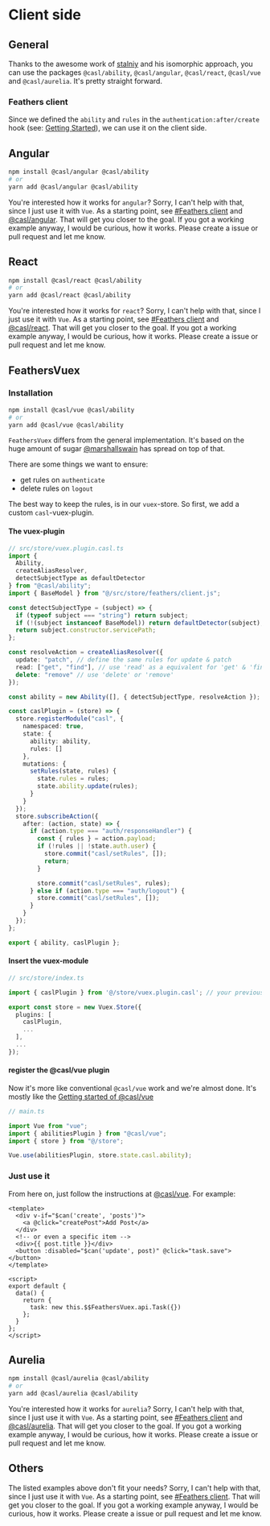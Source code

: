 # Client side

## General

Thanks to the awesome work of [stalniy](https://github.com/stalniy) and his isomorphic approach, you can use the packages `@casl/ability`, `@casl/angular`, `@casl/react`, `@casl/vue` and `@casl/aurelia`. It's pretty straight forward.

### Feathers client

Since we defined the `ability` and `rules` in the `authentication:after/create` hook (see: [Getting Started](/getting-started.html#add-abilities-to-hooks-context)), we can use it on the client side.

## Angular

```bash
npm install @casl/angular @casl/ability
# or
yarn add @casl/angular @casl/ability
```

You're interested how it works for `angular`? Sorry, I can't help with that, since I just use it with `Vue`. As a starting point, see [#Feathers client](#feathers-client) and [@casl/angular](https://casl.js.org/v6/en/package/casl-angular). That will get you closer to the goal. If you got a working example anyway, I would be curious, how it works. Please create a issue or pull request and let me know.

## React

```bash
npm install @casl/react @casl/ability
# or
yarn add @casl/react @casl/ability
```

You're interested how it works for `react`? Sorry, I can't help with that, since I just use it with `Vue`. As a starting point, see [#Feathers client](#feathers-client) and [@casl/react](https://casl.js.org/v6/en/package/casl-react). That will get you closer to the goal. If you got a working example anyway, I would be curious, how it works. Please create a issue or pull request and let me know.

## FeathersVuex

### Installation

```bash
npm install @casl/vue @casl/ability
# or
yarn add @casl/vue @casl/ability
```

`FeathersVuex` differs from the general implementation. It's based on the huge amount of sugar [@marshallswain](https://github.com/feathersjs-ecosystem/feathers-vuex) has spread on top of that.

There are some things we want to ensure:

- get rules on `authenticate`
- delete rules on `logout`

The best way to keep the rules, is in our `vuex`-store. So first, we add a custom `casl`-vuex-plugin.

#### The vuex-plugin

```ts
// src/store/vuex.plugin.casl.ts
import {
  Ability,
  createAliasResolver,
  detectSubjectType as defaultDetector
} from "@casl/ability";
import { BaseModel } from "@/src/store/feathers/client.js";

const detectSubjectType = (subject) => {
  if (typeof subject === "string") return subject;
  if (!(subject instanceof BaseModel)) return defaultDetector(subject);
  return subject.constructor.servicePath;
};

const resolveAction = createAliasResolver({
  update: "patch", // define the same rules for update & patch
  read: ["get", "find"], // use 'read' as a equivalent for 'get' & 'find'
  delete: "remove" // use 'delete' or 'remove'
});

const ability = new Ability([], { detectSubjectType, resolveAction });

const caslPlugin = (store) => {
  store.registerModule("casl", {
    namespaced: true,
    state: {
      ability: ability,
      rules: []
    },
    mutations: {
      setRules(state, rules) {
        state.rules = rules;
        state.ability.update(rules);
      }
    }
  });
  store.subscribeAction({
    after: (action, state) => {
      if (action.type === "auth/responseHandler") {
        const { rules } = action.payload;
        if (!rules || !state.auth.user) {
          store.commit("casl/setRules", []);
          return;
        }

        store.commit("casl/setRules", rules);
      } else if (action.type === "auth/logout") {
        store.commit("casl/setRules", []);
      }
    }
  });
};

export { ability, caslPlugin };
```

#### Insert the vuex-module

```ts
// src/store/index.ts

import { caslPlugin } from '@/store/vuex.plugin.casl'; // your previously defined file

export const store = new Vuex.Store({
  plugins: [
    caslPlugin,
    ...
  ],
  ...
});
```

#### register the @casl/vue plugin

Now it's more like conventional `@casl/vue` work and we're almost done. It's mostly like the [Getting started of @casl/vue](https://casl.js.org/v6/en/package/casl-vue#getting-started)

```ts
// main.ts

import Vue from "vue";
import { abilitiesPlugin } from "@casl/vue";
import { store } from "@/store";

Vue.use(abilitiesPlugin, store.state.casl.ability);
```

### Just use it

From here on, just follow the instructions at [@casl/vue](https://casl.js.org/v6/en/package/casl-vue#getting-started). For example:

```vue
<template>
  <div v-if="$can('create', 'posts')">
    <a @click="createPost">Add Post</a>
  </div>
  <!-- or even a specific item -->
  <div>{{ post.title }}</div>
  <button :disabled="$can('update', post)" @click="task.save"></button>
</template>

<script>
export default {
  data() {
    return {
      task: new this.$$FeathersVuex.api.Task({})
    };
  }
};
</script>
```

## Aurelia

```bash
npm install @casl/aurelia @casl/ability
# or
yarn add @casl/aurelia @casl/ability
```

You're interested how it works for `aurelia`? Sorry, I can't help with that, since I just use it with `Vue`. As a starting point, see [#Feathers client](#feathers-client) and [@casl/aurelia](https://casl.js.org/v6/en/package/casl-aurelia). That will get you closer to the goal. If you got a working example anyway, I would be curious, how it works. Please create a issue or pull request and let me know.

## Others

The listed examples above don't fit your needs? Sorry, I can't help with that, since I just use it with `Vue`. As a starting point, see [#Feathers client](#feathers-client). That will get you closer to the goal. If you got a working example anyway, I would be curious, how it works. Please create a issue or pull request and let me know.
